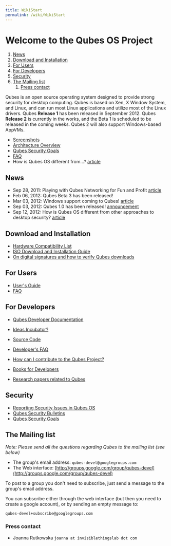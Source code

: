 ```yaml
---
title: WikiStart
permalink: /wiki/WikiStart
---
```


Welcome to the Qubes OS Project
===============================

1.  [News](#News)
2.  [Download and Installation](#DownloadandInstallation)
3.  [For Users](#ForUsers)
4.  [For Developers](#ForDevelopers)
5.  [Security](#Security)
6.  [The Mailing list](#TheMailinglist)
    1.  [Press contact](#Presscontact)

Qubes is an open source operating system designed to provide strong security for desktop computing. Qubes is based on Xen, X Window System, and Linux, and can run most Linux applications and utilize most of the Linux drivers. Qubes **Release 1** has been released in September 2012. Qubes **Release 2** is currently in the works, and the Beta 1 is scheduled to be released in the coming weeks. Qubes 2 will also support Windows-based AppVMs.

-   [Screenshots](/wiki/QubesScreenshots)
-   [Architecture Overview](/wiki/QubesArchitecture)
-   [Qubes Security Goals](/wiki/SecurityGoals)
-   [FAQ](/wiki/UserFaq)
-   How is Qubes OS different from...? [​article](http://theinvisiblethings.blogspot.com/2012/09/how-is-qubes-os-different-from.html)

News
----

-   Sep 28, 2011: Playing with Qubes Networking for Fun and Profit [​article](http://theinvisiblethings.blogspot.com/2011/09/playing-with-qubes-networking-for-fun.html)
-   Feb 06, 2012: Qubes Beta 3 has been released!
-   Mar 03, 2012: Windows support coming to Qubes! [​article](http://theinvisiblethings.blogspot.com/2012/03/windows-support-coming-to-qubes.html)
-   Sep 03, 2012: Qubes 1.0 has been released! [​announcement](http://theinvisiblethings.blogspot.com/2012/09/introducing-qubes-10.html)
-   Sep 12, 2012: How is Qubes OS different from other approaches to desktop security? [​article](http://theinvisiblethings.blogspot.com/2012/09/how-is-qubes-os-different-from.html)

Download and Installation
-------------------------

-   [Hardware Compatibility List](/wiki/HCL)
-   [ISO Download and Installation Guide](/wiki/InstallationGuide)
-   [On digital signatures and how to verify Qubes downloads](/wiki/VerifyingSignatures)

For Users
---------

-   [User's Guide](/wiki/UserDoc)
-   [FAQ](/wiki/UserFaq)

For Developers
--------------

-   [Qubes Developer Documentation](/wiki/SystemDoc)
-   [Ideas Incubator?](/wiki/IdeasIncubator)
-   [Source Code](/wiki/SourceCode)
-   [Developer's FAQ](/wiki/DevelFaq)

-   [How can I contribute to the Qubes Project?](/wiki/ContributingHowto)
-   [Books for Developers](/wiki/DevelBooks)
-   [Research papers related to Qubes](/wiki/QubesResearch)

Security
--------

-   [Reporting Security Issues in Qubes OS](/wiki/SecurityPage)
-   [Qubes Security Bulletins](/wiki/SecurityBulletins)
-   [Qubes Security Goals](/wiki/SecurityGoals)

The Mailing list
----------------

*Note: Please send all the questions regarding Qubes to the mailing list (see below)*

-   The group's email address: `qubes-devel@googlegroups.com`
-   The Web interface: [​http://groups.google.com/group/qubes-devel](http://groups.google.com/group/qubes-devel)

To post to a group you don't need to subscribe, just send a message to the group's email address.

You can subscribe either through the web interface (but then you need to create a google account), or by sending an empty message to:

``` {.wiki}
qubes-devel+subscribe@googlegroups.com
```

### Press contact

-   Joanna Rutkowska `joanna at invisiblethingslab dot com`

